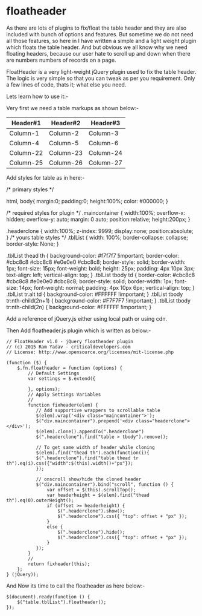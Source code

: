 # floatheader
As there are lots of plugins to fix/float the table header and they are also included with bunch of options and features. But sometime we do not need all those features, so here in I have written a simple and a light weight plugin which floats the table header. And but obvious we all know why we need floating headers, because our user hate to scroll up and down when there are numbers numbers of records on a page.

FloatHeader is a very light-weight jQuery plugin used to fix the table header. The logic is very simple so that you can tweak as per you requirement. Only a few lines of code, thats it; what else you need.

Lets learn how to use it:-

Very first we need a table markups as shown below:-

 <table class="tblList">
      <thead>
        <tr>
          <th>Header#1</th>
          <th>Header#2</th>
          <th>Header#3</th>
        </tr>
      </thead>
      <tbody>
        <tr>
          <td>Column-1</td>
          <td>Column-2</td>
          <td>Column-3</td>
        </tr>
        <tr>
          <td>Column-4</td>
          <td>Column-5</td>
          <td>Column-6</td>
        </tr>
        <tr>
        <tr>
          <td>Column-22</td>
          <td>Column-23</td>
          <td>Column-24</td>
        </tr>
        <tr>
          <td>Column-25</td>
          <td>Column-26</td>
          <td>Column-27</td>
        </tr>
      </tbody>
    </table>

Add styles for table as in here:-

/* primary styles */

html, body{
  margin:0;
  padding:0;
  height:100%;
  color: #000000;
}

/* required styles for plugin */
.maincontainer
{
   width:100%;
   overflow-x: hidden;
   overflow-y: auto;
   margin: 0 auto;
   position:relative;
   height:200px;
}

.headerclone
{
    width:100%;
   z-index: 9999;
   display:none;
   position:absolute;
}
/* yours table styles */
.tblList
{
    width: 100%;
    border-collapse: collapse;
    border-style: None;
}

.tblList thead th {
    background-color: #f7f7f7 !important;
    border-color: #cbc8c8 #cbc8c8 #e0e0e0 #cbc8c8;
    border-style: solid;
    border-width: 1px;
    font-size: 15px;
    font-weight: bold;
    height: 25px;
    padding: 4px 10px 3px;
    text-align: left;
    vertical-align: top;
}
.tblList tbody td {
    border-color: #cbc8c8 #cbc8c8 #e0e0e0 #cbc8c8;
    border-style: solid;
    border-width: 1px;
    font-size: 14px;
    font-weight: normal;
    padding: 4px 10px 6px;
    vertical-align: top;
}
.tblList tr.alt td {
    background-color: #FFFFFF !important;
}
.tblList tbody tr:nth-child(2n+1) {
    background-color: #F7F7F7 !important;
}
.tblList tbody tr:nth-child(2n) {
    background-color: #FFFFFF !important;
}

Add a reference of jQuery.js either using local path or using cdn.

Then Add floatheader.js plugin which is written as below:-

    // FloatHeader v1.0 - jQuery floatheader plugin
    // (c) 2015 Ram Yadav - criticaldevelopers.com
    // License: http://www.opensource.org/licenses/mit-license.php

    (function ($) {
        $.fn.floatheader = function (options) {
            // Default Settings
            var settings = $.extend({

            }, options);
            // Apply Settings Variables
            //
            function fixheader(elem) {
               // Add supportive wrappers to scrollable table
               $(elem).wrap('<div class="maincontainer">');
               $("div.maincontainer").prepend('<div class="headerclone"></div>');
               $(elem).clone().appendTo(".headerclone")
               $(".headerclone").find("table > tbody").remove();

               // To get same width of header while cloning
               $(elem).find("thead th").each(function(i){
               $(".headerclone").find("table thead tr th").eq(i).css({"width":$(this).width()+"px"});           
               });

               // onscroll show/hide the cloned header
               $("div.maincontainer").bind("scroll", function () {
                   var offset = $(this).scrollTop();
                   var headerheight = $(elem).find("thead th").eq(0).outerHeight();
                   if (offset >= headerheight) {
                       $(".headerclone").show();
                       $(".headerclone").css({ "top": offset + "px" });
                   }
                   else {
                       $(".headerclone").hide();
                       $(".headerclone").css({ "top": offset + "px" });
                   }
               });
            }
            //
            return fixheader(this);
        };
    } (jQuery));

And Now its time to call the floatheader as here below:-

    $(document).ready(function () {
        $("table.tblList").floatheader();
    });
